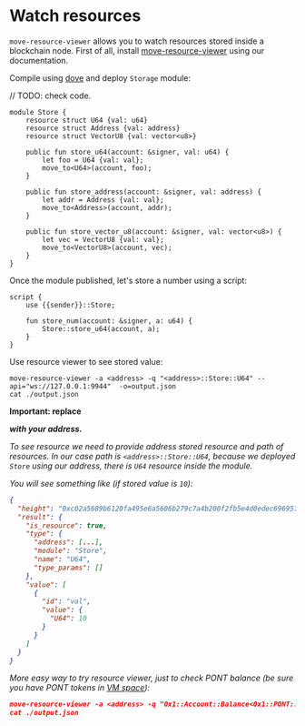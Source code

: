 # Watch resources

`move-resource-viewer` allows you to watch resources stored inside a blockchain node. First of all, install [move-resource-viewer](../move_vm/compiler_&_toolset.md) using our documentation.

Compile using [dove](../move_vm/compiler_&_toolset.md#resource-viewer) and deploy `Storage` module:

// TODO: check code.

```rustc
module Store {
    resource struct U64 {val: u64}
    resource struct Address {val: address}
    resource struct VectorU8 {val: vector<u8>}

    public fun store_u64(account: &signer, val: u64) {
        let foo = U64 {val: val};
        move_to<U64>(account, foo);
    }

    public fun store_address(account: &signer, val: address) {
        let addr = Address {val: val};
        move_to<Address>(account, addr);
    }

    public fun store_vector_u8(account: &signer, val: vector<u8>) {
        let vec = VectorU8 {val: val};
        move_to<VectorU8>(account, vec);
    }
}
```

Once the module published, let's store a number using a script:

```rustc
script {
    use {{sender}}::Store;
    
    fun store_num(account: &signer, a: u64) {
        Store::store_u64(account, a);
    }
}
```

Use resource viewer to see stored value:

```text
move-resource-viewer -a <address> -q "<address>::Store::U64" --api="ws://127.0.0.1:9944"  -o=output.json
cat ./output.json
```

**Important: replace <address> with your address.**

To see resource we need to provide address stored resource and path of resources. In our case path is `<address>::Store::U64`, because we deployed `Store` using our address, there is `U64` resource inside the module.

You will see something like (if stored value is `10`):

```json
{
  "height": "0xc02a5689b6120fa495e6a5606b279c7a4b200f2fb5e4d0edec6969578d81ecef",
  "result": {
    "is_resource": true,
    "type": {
      "address": [...],
      "module": "Store",
      "name": "U64",
      "type_params": []
    },
    "value": [
      {
        "id": "val",
        "value": {
          "U64": 10
        }
      }
    ]
  }
}
```

More easy way to try resource viewer, just to check PONT balance (be sure you have PONT tokens in [VM space](../move_vm/native_balances.md)):

```json
move-resource-viewer -a <address> -q "0x1::Account::Balance<0x1::PONT::T>" --api="ws://127.0.0.1:9944"  -o=output.json
cat ./output.json
```
